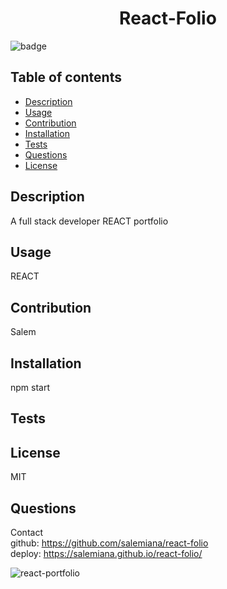 <h1 align="center">React-Folio</h1>

![badge](https://img.shields.io/badge/license-MIT-brightgreen)


## Table of contents
- [Description](#description)
- [Usage](#usage)
- [Contribution](#contribution)
- [Installation](#installation)
- [Tests](#tests)
- [Questions](#questions)
- [License](#license)
    
    
## Description
A full stack developer REACT portfolio

## Usage
REACT

## Contribution
 Salem

## Installation
npm start

## Tests


## License
MIT


## Questions
Contact <br />
github: https://github.com/salemiana/react-folio <br />
deploy: https://salemiana.github.io/react-folio/

![react-portfolio](https://user-images.githubusercontent.com/101297588/186564492-368123a0-8d9c-4c1b-876b-c5b70adabd88.png)
